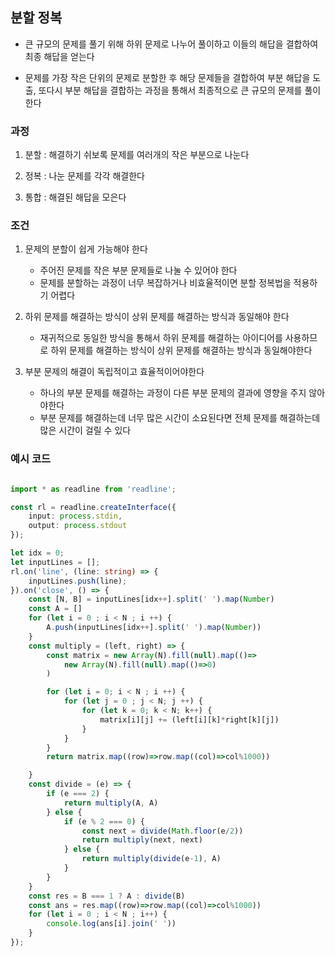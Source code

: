 ## 분할 정복 

- 큰 규모의 문제를 풀기 위해 하위 문제로 나누어 풀이하고 이들의 해답을 결합하여 최종 해답을 얻는다

- 문제를 가장 작은 단위의 문제로 분할한 후 해당 문제들을 결합하여 부분 해답을 도출, 또다시 부분 해답을 결합하는 과정을 통해서 최종적으로 큰 규모의 문제를 풀이한다

### 과정

1. 분할 : 해결하기 쉬보록 문제를 여러개의 작은 부분으로 나눈다

2. 정복 : 나눈 문제를 각각 해결한다

3. 통합 : 해결된 해답을 모은다

### 조건

1. 문제의 분할이 쉽게 가능해야 한다

    - 주어진 문제를 작은 부분 문제들로 나눌 수 있어야 한다
    - 문제를 분할하는 과정이 너무 복잡하거나 비효율적이면 분할 정복법을 적용하기 어렵다
2. 하위 문제를 해결하는 방식이 상위 문제를 해결하는 방식과 동일해야 한다
    - 재귀적으로 동일한 방식을 통해서 하위 문제를 해결하는 아이디어를 사용하므로 하위 문제를 해결하는 방식이 상위 문제를 해결하는 방식과 동일해야한다
3. 부분 문제의 해결이 독립적이고 효율적이어야한다
    - 하나의 부분 문제를 해결하는 과정이 다른 부분 문제의 결과에 영향을 주지 않아야한다
    - 부분 문제를 해결하는데 너무 많은 시간이 소요된다면 전체 문제를 해결하는데 많은 시간이 걸릴 수 있다

### 예시 코드

```ts

import * as readline from 'readline';

const rl = readline.createInterface({
    input: process.stdin,
    output: process.stdout
});

let idx = 0;
let inputLines = [];
rl.on('line', (line: string) => {
    inputLines.push(line);
}).on('close', () => {
    const [N, B] = inputLines[idx++].split(' ').map(Number)
    const A = []
    for (let i = 0 ; i < N ; i ++) {
        A.push(inputLines[idx++].split(' ').map(Number))
    }
    const multiply = (left, right) => {
        const matrix = new Array(N).fill(null).map(()=>
            new Array(N).fill(null).map(()=>0)
        )

        for (let i = 0; i < N ; i ++) {
            for (let j = 0 ; j < N; j ++) {
                for (let k = 0; k < N; k++) {
                    matrix[i][j] += (left[i][k]*right[k][j])
                }
            }
        }
        return matrix.map((row)=>row.map((col)=>col%1000))

    }
    const divide = (e) => {
        if (e === 2) {
            return multiply(A, A)
        } else {
            if (e % 2 === 0) {
                const next = divide(Math.floor(e/2))
                return multiply(next, next)
            } else {
                return multiply(divide(e-1), A)
            }
        }
    }
    const res = B === 1 ? A : divide(B)
    const ans = res.map((row)=>row.map((col)=>col%1000))
    for (let i = 0 ; i < N ; i++) {
        console.log(ans[i].join(' '))
    }
});

```